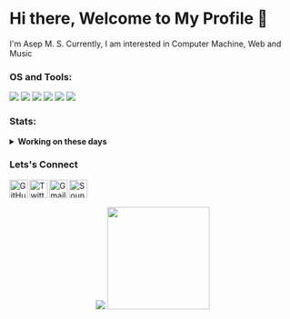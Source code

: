 # Hi there, Welcome to My Profile 👋

I'm Asep M. S. Currently, I am interested in Computer Machine, Web and Music

### OS and Tools:
<p>
  <img src="https://img.shields.io/badge/OS-MacOS-red?&logo=apple" />
  <img src="https://img.shields.io/badge/OS-Linux-yellow?&logo=linux" />
  <img src="https://img.shields.io/badge/OS-Windows-blue?&logo=windows" />
  <img src="https://img.shields.io/badge/Code-Python-purple?&logo=python" />
  <img src="https://img.shields.io/badge/Code-C/C++-black?&logo=c/c++" />
  <img src="https://gpvc.arturio.dev/asepms92" />
</p>

### Stats:
<details>
 <summary><strong>Working on these days</strong></summary>
    - 💻 I’m currently learning Python and C/C++ </br>
    - 📫 How to reach me: <a href="asepmsholeh@gmail.com">Email me!</a>  </br>
    - 💬 Ask me about anything.</br>
    - 😄 Pronouns: He/Him </br>
</details>

### Lets's Connect
<a href="https://github.com/asepms92">
	<img width="32" align="left"
		 alt="GitHub profile"
		 src="https://cdn.jsdelivr.net/npm/simple-icons@v3/icons/github.svg">
</a>

<a href="https://twitter.com/asepmscom">
	<img width="32" align="left"
		 alt="Twitter profile"
		 src="https://cdn.jsdelivr.net/npm/simple-icons@v3/icons/twitter.svg">
</a>

<a href="mailto:asepmsholeh@gmail.com">
	<img width="32" align="left"
		 alt="Gmail"
		 src="https://cdn.jsdelivr.net/npm/simple-icons@v3/icons/gmail.svg">
</a>

<a href="https://soundcloud.com/asepmscom">
	<img width="32" align="left"
		 alt="SoundCloud profile"
		 src="https://cdn.jsdelivr.net/npm/simple-icons@v3/icons/soundcloud.svg">
</a>

<br><br>

<p align="center">
  <img src="https://github-readme-stats.vercel.app/api?username=asepms92&bg_color=30,19c9fa,1977fa&title_color=fff&text_color=fff&icon_color=023047&show_icons=true">
  <img src="https://github-readme-stats.vercel.app/api/top-langs/?username=asepms92&layout=compact" height=180 />
</p>

<!--
**asepms92/asepms92** is a ✨ _special_ ✨ repository because its `README.md` (this file) appears on your GitHub profile.

Here are some ideas to get you started:

- 🔭 I’m currently working on ...
- 🌱 I’m currently learning ...
- 👯 I’m looking to collaborate on ...
- 🤔 I’m looking for help with ...
- 💬 Ask me about ...
- 📫 How to reach me: ...
- 😄 Pronouns: ...
- ⚡ Fun fact: ...
-->
